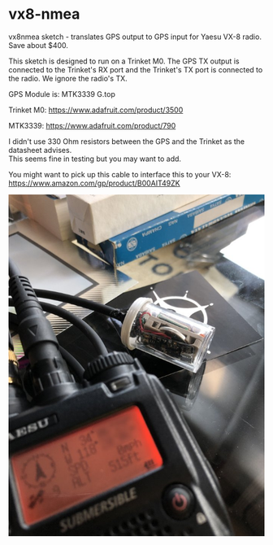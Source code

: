 # vx8-nmea

vx8nmea sketch - translates GPS output to GPS input for Yaesu VX-8 radio.  Save about $400.

This sketch is designed to run on a Trinket M0.  The GPS TX output is connected to the Trinket's RX port 
and the Trinket's TX port is connected to the radio.  We ignore the radio's TX.

GPS Module is: MTK3339 G.top

Trinket M0: https://www.adafruit.com/product/3500

MTK3339:  https://www.adafruit.com/product/790

I didn't use 330 Ohm resistors between the GPS and the Trinket as the datasheet advises.  
This seems fine in testing but you may want to add.

You might want to pick up this cable to interface this to your VX-8:
https://www.amazon.com/gp/product/B00AIT49ZK

![](https://raw.githubusercontent.com/crazypill/vx8-nmea/master/GPS-VX8.jpeg)


